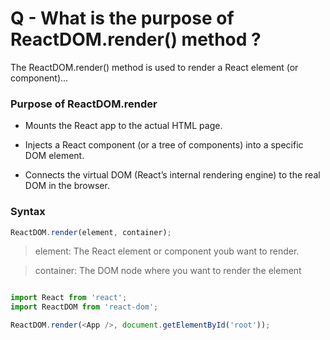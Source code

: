 # Q - What is the purpose of ReactDOM.render() method ?

The ReactDOM.render() method is used to render a React element (or component)...

### Purpose of ReactDOM.render

- Mounts the React app to the actual HTML page.

- Injects a React component (or a tree of components) into a specific DOM element.

- Connects the virtual DOM (React’s internal rendering engine) to the real DOM in the browser.


### Syntax

```js
ReactDOM.render(element, container);
```


> element: The React element or component youb want to render.

> container: The DOM node where you want to render the element


```js

import React from 'react';
import ReactDOM from 'react-dom';

ReactDOM.render(<App />, document.getElementById('root'));
```

